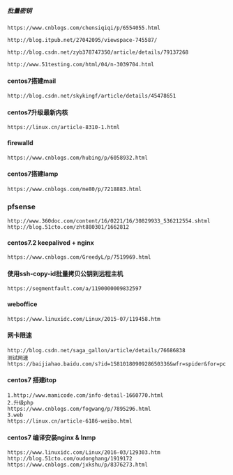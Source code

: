 ##### 批量密钥

````
https://www.cnblogs.com/chensiqiqi/p/6554055.html

http://blog.itpub.net/27042095/viewspace-745587/

http://blog.csdn.net/zyb378747350/article/details/79137268

http://www.51testing.com/html/04/n-3039704.html

````

#### centos7搭建mail

```
http://blog.csdn.net/skykingf/article/details/45478651
```

#### centos7升级最新内核

```
https://linux.cn/article-8310-1.html
```

#### firewalld

```
https://www.cnblogs.com/hubing/p/6058932.html
```

#### centos7搭建lamp

```
https://www.cnblogs.com/me80/p/7218883.html
```


### pfsense
```
http://www.360doc.com/content/16/0221/16/30829933_536212554.shtml
http://blog.51cto.com/zht880301/1662812
```

#### centos7.2   keepalived + nginx

```
https://www.cnblogs.com/GreedyL/p/7519969.html
```

#### 使用ssh-copy-id批量拷贝公钥到远程主机

```
https://segmentfault.com/a/1190000009832597
```

#### weboffice

```
https://www.linuxidc.com/Linux/2015-07/119458.htm
```

#### 网卡限速

```
http://blog.csdn.net/saga_gallon/article/details/76686838
测试网速
https://baijiahao.baidu.com/s?id=1581018090928650336&wfr=spider&for=pc
```

#### centos7 搭建itop
```
1.http://www.mamicode.com/info-detail-1660770.html
2.升级php
https://www.cnblogs.com/fogwang/p/7895296.html
3.web
https://linux.cn/article-6186-weibo.html
```

#### centos7 编译安装nginx & lnmp

```
https://www.linuxidc.com/Linux/2016-03/129303.htm
http://blog.51cto.com/oudonghang/1919172
https://www.cnblogs.com/jxkshu/p/8376273.html
```

